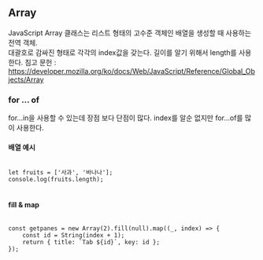 
## Array
JavaScript Array 클래스는 리스트 형태의 고수준 객체인 배열을 생성할 때 사용하는 전역 객체. <br/>
대괄호로 감싸진 형태로 각각의 index값을 갖는다. 길이를 알기 위해서 length를 사용한다. 
침고 문헌 : https://developer.mozilla.org/ko/docs/Web/JavaScript/Reference/Global_Objects/Array

### for ... of 
for...in을 사용할 수 있는데 장점 보다 단점이 많다. index를 알순 없지만 for...of를 많이 사용한다. 

#### 배열 예시
<pre>
<code>
let fruits = ['사과', '바나나'];
console.log(fruits.length);
</code>
</pre>

#### fill & map
<pre>
<code>
const getpanes = new Array(2).fill(null).map((_, index) => {
	const id = String(index + 1);
	return { title: `Tab ${id}`, key: id };
});
</code>
</pre>
